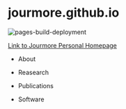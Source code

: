 # jourmore.github.io

![pages-build-deployment](https://github.com/academicpages/academicpages.github.io/actions/workflows/pages/pages-build-deployment/badge.svg)

[Link to Jourmore Personal Homepage](https://jourmore.github.io/)

* About

* Reasearch

* Publications

* Software

